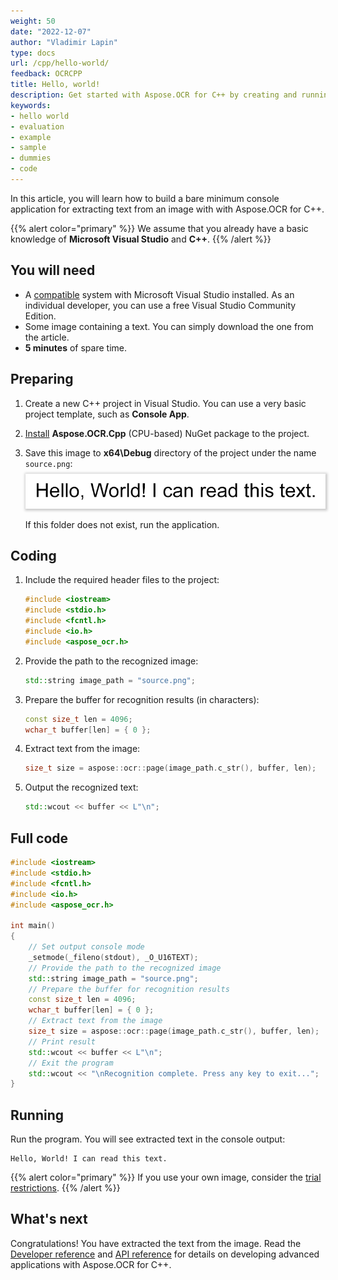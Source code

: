```yaml
---
weight: 50
date: "2022-12-07"
author: "Vladimir Lapin"
type: docs
url: /cpp/hello-world/
feedback: OCRCPP
title: Hello, world!
description: Get started with Aspose.OCR for C++ by creating and running a bare minimum example.
keywords:
- hello world
- evaluation
- example
- sample
- dummies
- code
---
```


In this article, you will learn how to build a bare minimum console application for extracting text from an image with with Aspose.OCR for C++.

{{% alert color="primary" %}} 
We assume that you already have a basic knowledge of **Microsoft Visual Studio** and **C++**.
{{% /alert %}} 

## You will need

- A [compatible](/ocr/cpp/system-requirements/) system with Microsoft Visual Studio installed. As an individual developer, you can use a free Visual Studio Community Edition.
- Some image containing a text. You can simply download the one from the article.
- **5 minutes** of spare time.

## Preparing

1. Create a new C++ project in Visual Studio. You can use a very basic project template, such as **Console App**.
2. [Install](/ocr/cpp/installation/) **Aspose.OCR.Cpp** (CPU-based) NuGet package to the project.
3. Save this image to **x64\\Debug** directory of the project under the name `source.png`:  
   <img src="source.png" alt="Source image" style="box-shadow: 1px 1px 4px 2px rgba(0,0,0,0.2);margin-top:8px;" />  

   If this folder does not exist, run the application.

## Coding

1. Include the required header files to the project:
   ```cpp
   #include <iostream>
   #include <stdio.h>
   #include <fcntl.h>
   #include <io.h>
   #include <aspose_ocr.h>
   ```
2. Provide the path to the recognized image:
   ```cpp
   std::string image_path = "source.png";
   ```
3. Prepare the buffer for recognition results (in characters):
   ```cpp
   const size_t len = 4096;
   wchar_t buffer[len] = { 0 };
   ```
4. Extract text from the image:
   ```cpp
   size_t size = aspose::ocr::page(image_path.c_str(), buffer, len);
   ```
5. Output the recognized text:
   ```cpp
   std::wcout << buffer << L"\n";
   ```

## Full code

```cpp
#include <iostream>
#include <stdio.h>
#include <fcntl.h>
#include <io.h>
#include <aspose_ocr.h>

int main()
{
	// Set output console mode
	_setmode(_fileno(stdout), _O_U16TEXT);
	// Provide the path to the recognized image
	std::string image_path = "source.png";
	// Prepare the buffer for recognition results
	const size_t len = 4096;
	wchar_t buffer[len] = { 0 };
	// Extract text from the image
	size_t size = aspose::ocr::page(image_path.c_str(), buffer, len);
	// Print result
	std::wcout << buffer << L"\n";
	// Exit the program
	std::wcout << "\nRecognition complete. Press any key to exit...";
}
```

## Running

Run the program. You will see extracted text in the console output:

```
Hello, World! I can read this text.
```

{{% alert color="primary" %}} 
If you use your own image, consider the [trial restrictions](/ocr/cpp/licensing/).
{{% /alert %}} 

## What's next

Congratulations! You have extracted the text from the image. Read the [Developer reference](/ocr/cpp/developer-reference/) and [API reference](https://reference.aspose.com/ocr/cpp/) for details on developing advanced applications with Aspose.OCR for C++.
